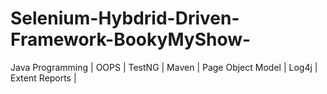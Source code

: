 # Selenium-Hybdrid-Driven-Framework-BookyMyShow-
Java Programming | OOPS | TestNG | Maven | Page Object Model | Log4j | Extent Reports | 
